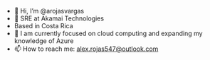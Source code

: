 - 👋 Hi, I’m @arojasvargas
- 👀 SRE at Akamai Technologies
- Based in Costa Rica
- 🌱 I am currently focused on cloud computing and expanding my knowledge of Azure
- 📫 How to reach me: [alex.rojas547@outlook.com](mailto:alex.rojas547@outlook.com)

<!---
arojasvargas/arojasvargas is a ✨ special ✨ repository because its `README.md` (this file) appears on your GitHub profile.
You can click the Preview link to take a look at your changes.
- 💞️ I’m looking to collaborate on ...
--->
